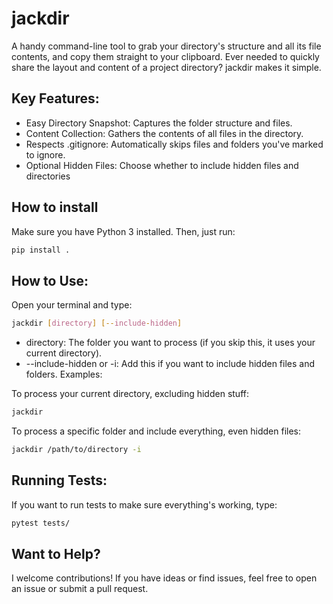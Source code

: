 # jackdir

A handy command-line tool to grab your directory's structure and all its file contents, and copy them straight to your clipboard.
Ever needed to quickly share the layout and content of a project directory? jackdir makes it simple.

## Key Features:

- Easy Directory Snapshot: Captures the folder structure and files.
- Content Collection: Gathers the contents of all files in the directory.
- Respects .gitignore: Automatically skips files and folders you've marked to ignore.
- Optional Hidden Files: Choose whether to include hidden files and directories

## How to install

Make sure you have Python 3 installed. Then, just run:

```bash
pip install .
```

## How to Use:
Open your terminal and type:

```bash
jackdir [directory] [--include-hidden]
```

- directory: The folder you want to process (if you skip this, it uses your current directory).
- --include-hidden or -i: Add this if you want to include hidden files and folders.
Examples:

To process your current directory, excluding hidden stuff:

```bash
jackdir
```

To process a specific folder and include everything, even hidden files:

```bash
jackdir /path/to/directory -i
```

## Running Tests:

If you want to run tests to make sure everything's working, type:

```bash
pytest tests/
```

## Want to Help?

I welcome contributions! If you have ideas or find issues, feel free to open an issue or submit a pull request.